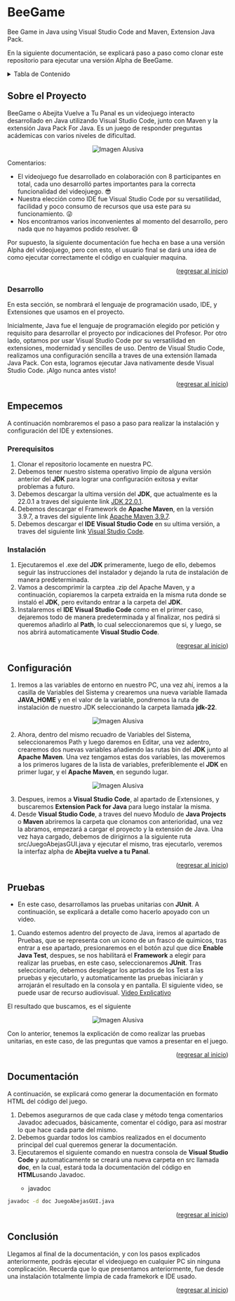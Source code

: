 <a name="readme-top"></a>
# BeeGame
Bee Game in Java using Visual Studio Code and Maven, Extension Java Pack.

En la siguiente documentación, se explicará paso a paso como clonar este repositorio para ejecutar una versión Alpha de BeeGame.

<!-- TABLE OF CONTENTS -->
<details>
  <summary>Tabla de Contenido</summary>
  <ol>
    <li>
      <a href="#Sobre-el-Proyecto">Sobre el Proyecto</a>
      <ul>
        <li><a href="#Desarrollo">Desarrollo</a></li>
      </ul>
    </li>
    <li>
      <a href="#Paso-a-Paso">Paso a Paso</a>
      <ul>
        <li><a href="#prerequisitos">Prerequisitos</a></li>
        <li><a href="#instalación">Instalación</a></li>
      </ul>
    </li>
    <li><a href="#configuración">Configuración</a></li>
    <li><a href="#roadmap">Roadmap</a></li>
    <li><a href="#conclusion">Conclusión</a></li>
  </ol>
</details>



<!-- ABOUT THE PROJECT -->
<a name="Sobre-el-Proyecto"></a>
## Sobre el Proyecto

BeeGame o Abejita Vuelve a Tu Panal es un videojuego interacto desarrollado en Java utilizando Visual Studio Code, junto con Maven y la extensión Java Pack For Java.
Es un juego de responder preguntas acádemicas con varios niveles de dificultad.

<div align="center">
  <img src="https://github.com/CruzAngell/BeeGame/blob/main/src/doc/img/BeeGame.jpg" alt="Imagen Alusiva">
</div>

Comentarios:
* El videojuego fue desarrollado en colaboración con 8 participantes en total, cada uno desarrolló partes importantes para la correcta funcionalidad del videojuego. :sunglasses:
* Nuestra elección como IDE fue Visual Studio Code por su versatilidad, facilidad y poco consumo de recursos que usa este para su funcionamiento. :stuck_out_tongue_winking_eye:
* Nos encontramos varios inconvenientes al momento del desarrollo, pero nada que no hayamos podido resolver. :smile:

Por supuesto, la siguiente documentación fue hecha en base a una versión Alpha del videojuego, pero con esto, el usuario final se dará una idea de como ejecutar correctamente el código en cualquier maquina.

<p align="right">(<a href="#readme-top">regresar al inicio</a>)</p>



### Desarrollo
<a name="Desarrollo"></a>
En esta sección, se nombrará el lenguaje de programación usado, IDE, y Extensiones que usamos en el proyecto.

Inicialmente, Java fue el lenguaje de programación elegido por petición y requisito para desarrollar el proyecto por indicaciones del Profesor.
Por otro lado, optamos por usar Visual Studio Code por su versatilidad en extensiones, modernidad y sencilles de uso. Dentro de Visual Studio Code, realizamos una configuración sencilla a traves de una extensión llamada Java Pack.
Con esta, logramos ejecutar Java nativamente desde Visual Studio Code. ¡Algo nunca antes visto! 

<p align="right">(<a href="#readme-top">regresar al inicio</a>)</p>



<!-- Comienzo de la explicación general -->
<a name="Paso-a-Paso"></a>
## Empecemos

A continuación nombraremos el paso a paso para realizar la instalación y configuración del IDE y extensiones.

### Prerequisitos
<a name="prerequisitos"></a>
1. Clonar el repositorio locamente en nuestra PC.
2. Debemos tener nuestro sistema operativo limpio de alguna versión anterior del <strong>JDK</strong> para lograr una configuración exitosa y evitar problemas a futuro.
3. Debemos descargar la ultima versión del <strong>JDK</strong>, que actualmente es la 22.0.1 a traves del siguiente link <a href="https://www.oracle.com/co/java/technologies/downloads/#java22" target="-blank">JDK 22.0.1</a>.
4. Debemos descargar el Framework de <strong>Apache Maven</strong>, en la versión 3.9.7, a traves del siguiente link <a href="https://maven.apache.org/download.cgi" target="_blank">Apache Maven 3.9.7</a>.
5. Debemos descargar el <strong>IDE Visual Studio Code</strong> en su ultima versión, a traves del siguiente link <a href="https://code.visualstudio.com/" target="_blank">Visual Studio Code</a>.

### Instalación
<a name="instalación"></a>
1. Ejecutaremos el .exe del <strong>JDK</strong> primeramente, luego de ello, debemos seguir las instrucciones del instalador y dejando la ruta de instalación de manera predeterminada.
2. Vamos a descomprimir la carptea .zip del Apache Maven, y a continuación, copiaremos la carpeta extraida en la misma ruta donde se instaló el <strong>JDK</strong>, pero evitando entrar a la carpeta del <strong>JDK</strong>.
3. Instalaremos el <strong>IDE Visual Studio Code</strong> como en el primer caso, dejaremos todo de manera predeterminada y al finalizar, nos pedirá si queremos añadirlo al <strong>Path</strong>, lo cual seleccionaremos que si, y luego, se nos abrirá automaticamente <strong>Visual Studio Code</strong>.
  

<p align="right">(<a href="#readme-top">regresar al inicio</a>)</p>



<!-- Espacio para explicar la configuración de los recursos de desarrollo -->
## Configuración
<a name="readme-top"></a>
1. Iremos a las variables de entorno en nuestro PC, una vez ahí, iremos a la casilla de Variables del Sistema y crearemos una nueva variable llamada <strong>JAVA_HOME</strong> y en el valor de la variable, pondremos la ruta de instalación de nuestro JDK seleccionando la carpeta llamada <strong>jdk-22</strong>.

<div align="center">
  <img src="https://github.com/CruzAngell/BeeGame/blob/main/src/doc/img/Explicacion-JDK.jpg" alt="Imagen Alusiva">
</div>

2. Ahora, dentro del mismo recuadro de Variables del Sistema, seleccionaremos Path y luego daremos en Editar, una vez adentro, crearemos dos nuevas variables añadiendo las rutas bin del <strong>JDK</strong> junto al <strong>Apache Maven</strong>. Una vez tengamos estas dos variables, las moveremos a los primeros lugares de la lista de variables, preferiblemente el <strong>JDK</strong> en primer lugar, y el <strong>Apache Maven</strong>, en segundo lugar.

<div align="center">
  <img src="https://github.com/CruzAngell/BeeGame/blob/main/src/doc/img/Explicacion-Path.jpg" alt="Imagen Alusiva">
</div>

3. Despues, iremos a <strong>Visual Studio Code</strong>, al apartado de Extensiones, y buscaremos <strong>Extension Pack for Java</strong> para luego instalar la misma.
4. Desde <strong>Visual Studio Code</strong>, a traves del nuevo Modulo de <strong>Java Projects</strong> o <strong>Maven</strong> abriremos la carpeta que clonamos con anterioridad, una vez la abramos, empezará a cargar el proyecto y la extensión de Java. Una vez haya cargado, debemos de dirigirnos a la siguiente ruta src/JuegoAbejasGUI.java y ejecutar el mismo, tras ejecutarlo, veremos la interfaz alpha de <strong>Abejita vuelve a tu Panal</strong>.

<p align="right">(<a href="#readme-top">regresar al inicio</a>)</p>



<!-- Explicación de las pruebas Unitarias y Documentación HTML -->
## Pruebas
<a name="readme-top"></a>
* En este caso, desarrollamos las pruebas unitarias con <strong>JUnit</strong>. A continuación, se explicará a detalle como hacerlo apoyado con un video.
1. Cuando estemos adentro del proyecto de Java, iremos al apartado de Pruebas, que se representa con un icono de un frasco de quimicos, tras entrar a ese apartado, presionaremos en el botón azul que dice <strong>Enable Java Test</strong>, despues, se nos habilitará el <strong>Framework</strong> a elegir para realizar las pruebas, en este caso, seleccionaremos <strong>JUnit</strong>. Tras seleccionarlo, debemos desplegar los aprtados de los Test a las pruebas y ejecutarlo, y automaticamente las pruebas iniciarán y arrojarán el resultado en la consola y en pantalla.
El siguiente video, se puede usar de recurso audiovisual. <a href="https://www.youtube.com/watch?v=q35b9pjX_j8">Video Explicativo</a>

El resultado que buscamos, es el siguiente

<div align="center">
  <img src="https://github.com/CruzAngell/BeeGame/blob/main/src/doc/img/Explicacion-Test.jpg" alt="Imagen Alusiva">
</div>

Con lo anterior, tenemos la explicación de como realizar las pruebas unitarias, en este caso, de las preguntas que vamos a presentar en el juego.

<p align="right">(<a href="#readme-top">regresar al inicio</a>)</p>



<!-- Espacio para explicar como se realiza la documentación con Javadoc -->
## Documentación
<a name="readme-top"></a>
A continuación, se explicará como generar la documentación en formato HTML del código del juego.

1. Debemos asegurarnos de que cada clase y método tenga comentarios Javadoc adecuados, básicamente, comentar el código, para así mostrar lo que hace cada parte del mismo.
2. Debemos guardar todos los cambios realizados en el documento principal del cual queremos generar la documentación.
3. Ejecutaremos el siguiente comando en nuestra consola de <strong>Visual Studio Code</strong> y automaticamente se creará una nueva carpeta en src llamada <strong>doc</strong>, en la cual, estará toda la documentación del código en <strong>HTML</strong>usando <trong>Javadoc</strong>.
   * javadoc
  ```sh
  javadoc -d doc JuegoAbejasGUI.java
  ```

<p align="right">(<a href="#readme-top">regresar al inicio</a>)</p>



<!-- CONTACT -->
## Conclusión
<a name="conclusion"></a>
Llegamos al final de la documentación, y con los pasos explicados anteriormente, podrás ejecutar el videojuego en cualquier PC sin ninguna complicación. Recuerda que lo que presentamos anteriormente, fue desde una instalación totalmente limpia de cada framekork e IDE usado.

<p align="right">(<a href="#readme-top">regresar al inicio</a>)</p>
